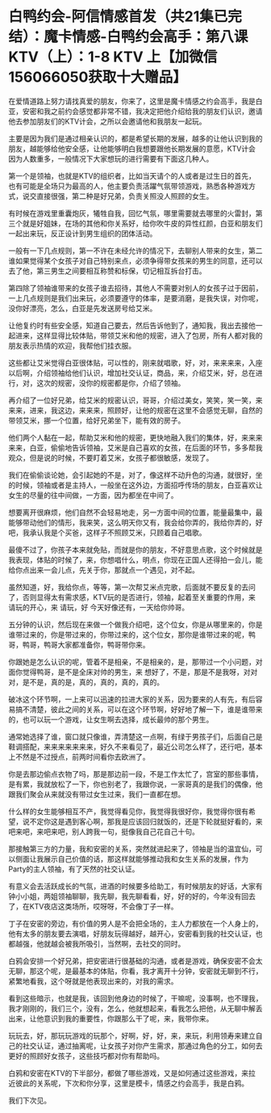 # 白鸭约会-阿信情感首发（共21集已完结）：魔卡情感-白鸭约会高手：第八课 KTV（上）：1-8 KTV 上【加微信156066050获取十大赠品】

在爱情道路上努力请找真爱的朋友，你来了，这里是魔卡情感之约会高手，我是白亚，安密和我之前约会感觉都非常不错，我决定把他介绍给我的朋友们认识，邀请他去参加朋友们的KTV计会，之所以会邀请他和我朋友一起玩。

主要是因为我们是通过相亲认识的，都是希望长期的发展，越多的让他认识到我的朋友，越能够给他安全感，让他能够明白我想要跟他长期发展的意愿，KTV计会因为人数重多，一般情况下大家想玩的进行需要有下面这几种人。

第一个是领袖，也就是KTV的组织者，比如当天请个的人或者是过生日的首先，也有可能是全场只为最高的人，他主要负责活躍气氛带领游戏，熟悉各种游戏方式，说交直接很强，第二种是好兄弟，负责关照没人照顾的女生。

有时候在游戏里重囊炮灰，犧牲自我，回忆气氛，哪里需要就去哪里的火雷封，第三个就是好姐妹，在场的其他和你关系好，给你吹牛皮的异性红颜，白亚和朋友们一起出来玩，反正设计到男生组织的团体活动。

一般有一下几点规则，第一不许在未经允许的情况下，去聊别人带来的女生，第二谁如果觉得某个女孩子对自己特别来点，必须争得带女孩来的男生的同意，还可以去了他，第三男生之间要相互称赞和标保，切记相互拆台打击。

第四除了领袖谁带来的女孩子谁去招待，其他人不需要对别人的女孩子过于因前，一上几点规则是我们出来玩，必须要遵守的体率，是要消磨，是我失误，对你呢，没你好漂亮，怎么，白亚是先发送房号给艾米。

让他复约时有些安全感，知道自己要去，然后告诉他到了，通知我，我出去接他一起进来，这样显得比较体贴，带领艾米和他的规密，进入了包房，所有人都对我的朋友表示热情的欢迎，我帮他们挂衣服。

这些都让艾米觉得白亚很体贴，可以性的，刚来就唱歌，好，对，来来来来，入座以后啊，介绍领袖给他们认识，增加社交认证，商品，来，介绍艾米，好，总在进行，对，这次的规密，没你的规密都是你，介绍了领袖。

再介绍了一位好兄弟，给艾米的规密认识，哥哥，介绍过美女，笑笑，笑一笑，来来来，进来，我这边，来来来，照顾好，让他的规密在这里不会感觉无聊，自然的带领艾米，挪一个位置，给好兄弟坐下，能有效的房子。

他们两个人黏在一起，帮助艾米和他的规密，更快地融入我们的集体，好，来来来来来，白亚，偷偷地告诉领袖，艾米是自己喜欢的女孩，在后面的环节，多多帮我观众，但是说的时候，不要盯着艾米，女孩子都很敏感，发现了。

我们在偷偷谈论她，会引起她的不是，对了，像这样不动升色的沟通，就很好，坐的时候，领袖或者是主持人，一般坐在这外边，方面招呼传场的朋友，白亚喜欢让女生的尽量的往中间做，一方面，因为都坐在中间了。

想要离开很麻烦，他们自然不会轻易地走，另一方面中间的位置，能量最集中，最能够带动他们的情形，我来笑，这么明天你又有，我会给你弄的，我给你弄的，好吧，我承认我是个买爸，这样子不照顾艾米，只顾着自己唱歌。

最傻不过了，你孩子本来就免贴，而就是你的朋友，不好意思点歌，这个时候就是我表现，体贴的时候了，来，你想唱什么，明点，你现在正国人还得拍一会儿，能给你点出来一会儿点，先关于你，那就点一个遇见，对不起。

虽然知道，好，我给你点，等等，第一次帮艾米点完歌，后面就不要反复的去问了，否则显得太有需求感，KTV玩的是否进行，领袖，起着至关重要的作用，来 请玩的开心，来 请玩，好 今天好像还有，一天给你帅哥。

五分钟的认识，然后现在来做一个做我介绍吧，这个位女，你是从哪里来的，你是谁带过来的，你是带过来的，你带过来的，这个位女，那你是谁带过来的呢，鸭哥，鸭哥，鸭哥大家都准备你，鸭哥带你来。

你跟她是怎么认识的呢，管着不是相亲，不是相亲的，是，那带过一个小问题，对面你觉得鸭哥，是不是全床对帅的男生，来 想好了，不是，那是不是我呀，对对对，是不是，真的是，真的，真的，真的，真的。

破冰这个环节啊，一上来可以迅速的拉进大家的关系，因为要来的人有先，有后容易搞不清楚，彼此之间的关系，可以在这个环节啊，好好地了解一下，谁是谁带来的，也可以玩一个游戏，让女生啊去选择，成长最帅的那个男生。

通常她选择了谁，窗口就只像谁，弄清楚这一点啊，有绿于男孩子们，后面自己是鞋调搭配，来来来来来来来，好久不来看见了，最近公司怎么样了，还行吧，基本上不然是不过授点，前两时间看你去欧洲了。

你是去那边偷点衣物了吗，那是那边前一段，不是工作太忙了，宫室的那些事情，是有累，我就放松了一下，你也别老了，我跟你说，一家哥真的是我们的偶像，他跟我们聚会从来就没有带过女生过来，我们一直都在想。

什么样的女生能够相互不产，我觉得看见你，我觉得我很好你，我觉得你很有希望，说不定你这是遇到客心啊，那我是应该回归就饭的，还是下轮就挺好看的，来吧来吧，来吧来吧，别人跨我一句，挺像我自己花自己十句。

那接触第三方的力量，我和安密的关系，突然就进起来了，领袖是当的温宜仙，可以侧面让我展示自己价值的话，那这样就能够推动我和女生关系的发展，作为Party的主人领袖，有了天然的社交认证。

有意义会去活跃成长的气氛，进酒的时候要多给助工，有时候朋友的好话，大家有钟小小姐，两姐领袖聊聊，我先聊，我先聊看看，好，好的好的，今年没有回去了，在KTV夜店这类场所，哎呀呀，不会像丁子一样。

丁子在安密的旁边，有价值的男人是不会把全场的，主人力都放在一个人身上的，他有太多的朋友要去演唱，好朋友玩得越好，越开心，安密看到我的社交认证，也都越强，他就越会被我所吸引，当然啊，去社交的同时。

白鸦会安排一个好兄弟，把安密进行很基础的沟通，或者是游戏，确保安密不会太无聊，那这个呢，是最基本的体贴，你看，我才离开十分钟，安密就无聊到不行，紧繁地看我，这个呀就是他表现出来的，对我的需求。

看到这些暗示，也就是我，该回到他身边的时候了，干嘛呢，没事啊，也不理我，我才刚刚的，我们三个，没有，怎么，他就想起来，看我怎么把他，从无聊中解丢出来，让他意识到我的重要性，你跟那么干了呢，来，我带你来。

玩玩去，好，那玩玩游戏的玩那个，好啊，好，好，来，来玩，利用领寿来建立自己的社交认证，通过抽离呢，让女孩子对你产生需求，那通过角色的分工，如何去更好的照顾好女孩子，这些技巧都对你有帮助吗。

白鸦和安密在KTV的下半部分，都做了哪些游戏，又是如何通过这些游戏，来拉近彼此的关系呢，下次和你分享，这里是模卡，情感之约会高手，我是白鸦。

我们下次见。